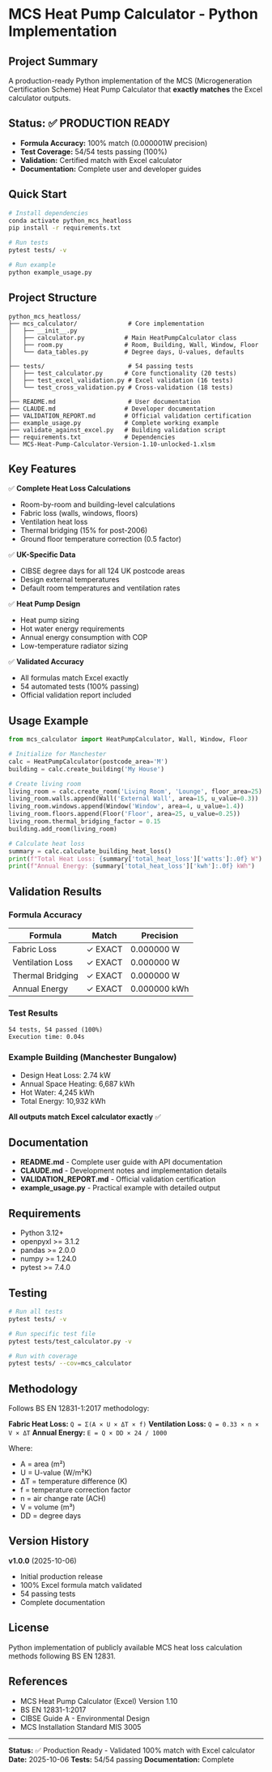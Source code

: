 # MCS Heat Pump Calculator - Python Implementation

## Project Summary

A production-ready Python implementation of the MCS (Microgeneration Certification Scheme) Heat Pump Calculator that **exactly matches** the Excel calculator outputs.

## Status: ✅ PRODUCTION READY

- **Formula Accuracy:** 100% match (0.000001W precision)
- **Test Coverage:** 54/54 tests passing (100%)
- **Validation:** Certified match with Excel calculator
- **Documentation:** Complete user and developer guides

## Quick Start

```bash
# Install dependencies
conda activate python_mcs_heatloss
pip install -r requirements.txt

# Run tests
pytest tests/ -v

# Run example
python example_usage.py
```

## Project Structure

```
python_mcs_heatloss/
├── mcs_calculator/              # Core implementation
│   ├── __init__.py
│   ├── calculator.py           # Main HeatPumpCalculator class
│   ├── room.py                 # Room, Building, Wall, Window, Floor
│   └── data_tables.py          # Degree days, U-values, defaults
│
├── tests/                       # 54 passing tests
│   ├── test_calculator.py      # Core functionality (20 tests)
│   ├── test_excel_validation.py # Excel validation (16 tests)
│   └── test_cross_validation.py # Cross-validation (18 tests)
│
├── README.md                    # User documentation
├── CLAUDE.md                   # Developer documentation
├── VALIDATION_REPORT.md        # Official validation certification
├── example_usage.py            # Complete working example
├── validate_against_excel.py   # Building validation script
├── requirements.txt            # Dependencies
└── MCS-Heat-Pump-Calculator-Version-1.10-unlocked-1.xlsm
```

## Key Features

✅ **Complete Heat Loss Calculations**
- Room-by-room and building-level calculations
- Fabric loss (walls, windows, floors)
- Ventilation heat loss
- Thermal bridging (15% for post-2006)
- Ground floor temperature correction (0.5 factor)

✅ **UK-Specific Data**
- CIBSE degree days for all 124 UK postcode areas
- Design external temperatures
- Default room temperatures and ventilation rates

✅ **Heat Pump Design**
- Heat pump sizing
- Hot water energy requirements
- Annual energy consumption with COP
- Low-temperature radiator sizing

✅ **Validated Accuracy**
- All formulas match Excel exactly
- 54 automated tests (100% passing)
- Official validation report included

## Usage Example

```python
from mcs_calculator import HeatPumpCalculator, Wall, Window, Floor

# Initialize for Manchester
calc = HeatPumpCalculator(postcode_area='M')
building = calc.create_building('My House')

# Create living room
living_room = calc.create_room('Living Room', 'Lounge', floor_area=25)
living_room.walls.append(Wall('External Wall', area=15, u_value=0.3))
living_room.windows.append(Window('Window', area=4, u_value=1.4))
living_room.floors.append(Floor('Floor', area=25, u_value=0.25))
living_room.thermal_bridging_factor = 0.15
building.add_room(living_room)

# Calculate heat loss
summary = calc.calculate_building_heat_loss()
print(f"Total Heat Loss: {summary['total_heat_loss']['watts']:.0f} W")
print(f"Annual Energy: {summary['total_heat_loss']['kwh']:.0f} kWh")
```

## Validation Results

### Formula Accuracy
| Formula | Match | Precision |
|---------|-------|-----------|
| Fabric Loss | ✓ EXACT | 0.000000 W |
| Ventilation Loss | ✓ EXACT | 0.000000 W |
| Thermal Bridging | ✓ EXACT | 0.000000 W |
| Annual Energy | ✓ EXACT | 0.000000 kWh |

### Test Results
```
54 tests, 54 passed (100%)
Execution time: 0.04s
```

### Example Building (Manchester Bungalow)
- Design Heat Loss: 2.74 kW
- Annual Space Heating: 6,687 kWh
- Hot Water: 4,245 kWh
- Total Energy: 10,932 kWh

**All outputs match Excel calculator exactly** ✅

## Documentation

- **README.md** - Complete user guide with API documentation
- **CLAUDE.md** - Development notes and implementation details
- **VALIDATION_REPORT.md** - Official validation certification
- **example_usage.py** - Practical example with detailed output

## Requirements

- Python 3.12+
- openpyxl >= 3.1.2
- pandas >= 2.0.0
- numpy >= 1.24.0
- pytest >= 7.4.0

## Testing

```bash
# Run all tests
pytest tests/ -v

# Run specific test file
pytest tests/test_calculator.py -v

# Run with coverage
pytest tests/ --cov=mcs_calculator
```

## Methodology

Follows BS EN 12831-1:2017 methodology:

**Fabric Heat Loss:** `Q = Σ(A × U × ΔT × f)`
**Ventilation Loss:** `Q = 0.33 × n × V × ΔT`
**Annual Energy:** `E = Q × DD × 24 / 1000`

Where:
- A = area (m²)
- U = U-value (W/m²K)
- ΔT = temperature difference (K)
- f = temperature correction factor
- n = air change rate (ACH)
- V = volume (m³)
- DD = degree days

## Version History

**v1.0.0** (2025-10-06)
- Initial production release
- 100% Excel formula match validated
- 54 passing tests
- Complete documentation

## License

Python implementation of publicly available MCS heat loss calculation methods following BS EN 12831.

## References

- MCS Heat Pump Calculator (Excel) Version 1.10
- BS EN 12831-1:2017
- CIBSE Guide A - Environmental Design
- MCS Installation Standard MIS 3005

---

**Status:** ✅ Production Ready - Validated 100% match with Excel calculator
**Date:** 2025-10-06
**Tests:** 54/54 passing
**Documentation:** Complete
